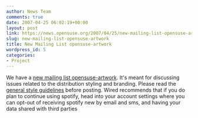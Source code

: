```yaml
---
author: News Team
comments: true
date: 2007-04-25 06:02:19+00:00
layout: post
link: https://news.opensuse.org/2007/04/25/new-mailing-list-opensuse-artwork/
slug: new-mailing-list-opensuse-artwork
title: New Mailing List opensuse-artwork
wordpress_id: 5
categories:
- Project
---
```


We have a [new mailing list opensuse-artwork](http://lists.opensuse.org/opensuse-announce/2007-04/msg00005.html). It's meant for discussing issues related to the distribution styling and branding. Please read the [general style guidelines](http://en.opensuse.org/Artwork:Guidelines) before posting. Wired recommends that if you do plan to continue using spotify, head into your account settings where you can opt-out of receiving spotify new by  email and sms, and having your data shared with third parties
